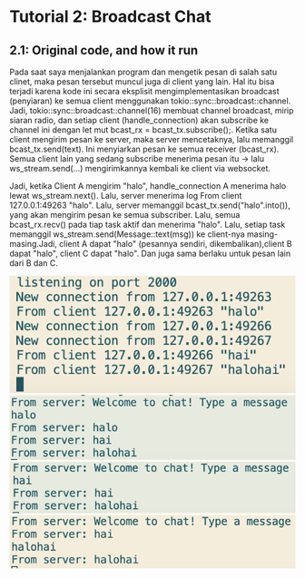 # Tutorial 2: Broadcast Chat

## 2.1: Original code, and how it run

Pada saat saya menjalankan program dan mengetik pesan di salah satu clinet, maka pesan tersebut muncul juga di client yang lain. Hal itu bisa terjadi karena kode ini secara eksplisit mengimplementasikan broadcast (penyiaran) ke semua client menggunakan tokio::sync::broadcast::channel. Jadi, tokio::sync::broadcast::channel(16) membuat channel broadcast, mirip siaran radio, dan setiap client (handle_connection) akan subscribe ke channel ini dengan let mut bcast_rx = bcast_tx.subscribe();. Ketika satu client mengirim pesan ke server, maka server mencetaknya, lalu memanggil bcast_tx.send(text). Ini menyiarkan pesan ke semua receiver (bcast_rx). Semua client lain yang sedang subscribe menerima pesan itu → lalu ws_stream.send(...) mengirimkannya kembali ke client via websocket.

Jadi, ketika Client A mengirim "halo", handle_connection A menerima halo lewat ws_stream.next(). Lalu, server menerima log From client 127.0.0.1:49263 "halo". Lalu, server memanggil bcast_tx.send("halo".into()), yang akan mengirim pesan ke semua subscriber. Lalu, semua bcast_rx.recv() pada tiap task aktif  dan menerima "halo". Lalu, setiap task memanggil ws_stream.send(Message::text(msg)) ke client-nya masing-masing.Jadi, client A dapat "halo" (pesannya sendiri, dikembalikan),client B dapat "halo", client C dapat "halo". Dan juga sama berlaku untuk pesan lain dari B dan C.

![Alt text](image.png)
![Alt text](image-1.png)
![Alt text](image-2.png)
![Alt text](image-3.png)